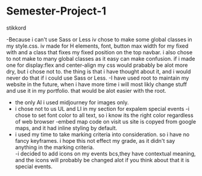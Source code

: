 # Semester-Project-1

stikkord

-Because i can't use Sass or Less iv chose to make some global classes in my style.css. iv made for H elements, font, button max width for my fixed with and a class that fixes my fixed position on the top navbar. i also chose to not make to many global classes as it easy can make confusion. if i made one for display:flex and center-align my css would prabably be alot more dry, but i chose not to. the thing is that i have thought about it, and i would never do that if i could use Sass or Less. 
-I have used root to maintain my website in the future, when i have more time i will most likly change stuff and use it in my portfolio. that would be alot easier with the root. 
- the only AI i used midjourney for images only.
- i chose not to us UL and LI in my section for expalem special events
-i chose to set font color to all text, so i know its the right color regardless of web browser
-embed map code on visit us site is copyed from google maps, and it had inline styling by default. 
- i used my time to take marking criteria into consideration. so i have no fancy keyframes. i hope this not effect my grade, as it didn't say anything in the marking criteria.  
-i decided to add icons on my events bcs,they have contextual meaning, and the icons will probably be changed alot if you think about that it is special events. 
